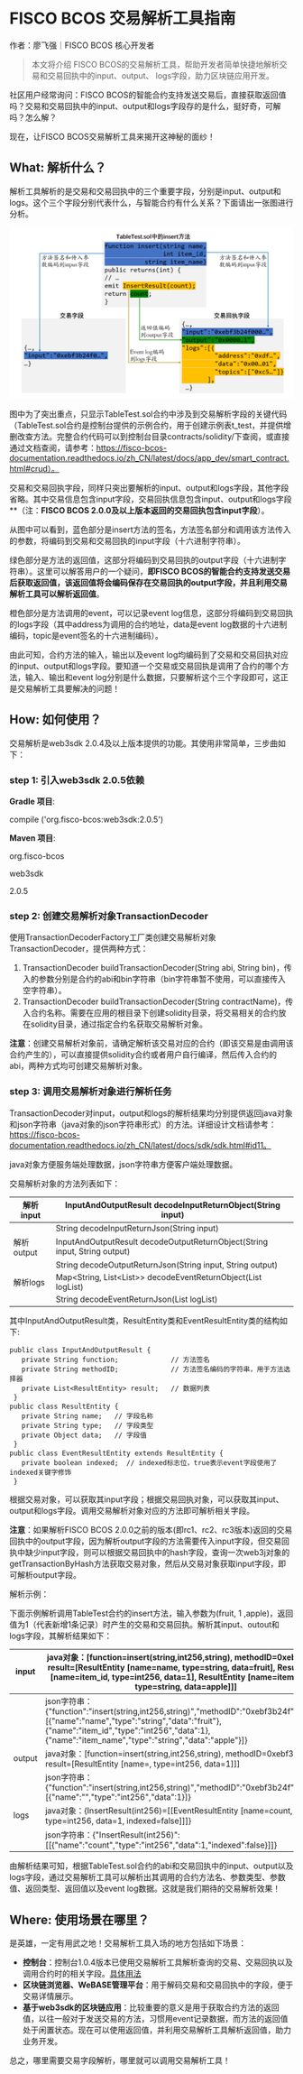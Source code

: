 # FISCO BCOS 交易解析工具指南

作者：廖飞强｜FISCO BCOS 核心开发者

> 本文将介绍 FISCO BCOS的交易解析工具，帮助开发者简单快捷地解析交易和交易回执中的input、output、 logs字段，助力区块链应用开发。

社区用户经常询问：FISCO BCOS的智能合约支持发送交易后，直接获取返回值吗？交易和交易回执中的input、output和logs字段存的是什么，挺好奇，可解吗？怎么解？

现在，让FISCO BCOS交易解析工具来揭开这神秘的面纱！

## What: 解析什么？

解析工具解析的是交易和交易回执中的三个重要字段，分别是input、output和logs。这个三个字段分别代表什么，与智能合约有什么关系？下面请出一张图进行分析。

![](../../../../images/articles/contract_analysis_tool_guide/IMG_4963.PNG)

图中为了突出重点，只显示TableTest.sol合约中涉及到交易解析字段的关键代码（TableTest.sol合约是控制台提供的示例合约，用于创建示例表t_test，并提供增删改查方法。完整合约代码可以到控制台目录contracts/solidity/下查阅，或直接通过文档查阅，请参考：https://fisco-bcos-documentation.readthedocs.io/zh_CN/latest/docs/app_dev/smart_contract.html#crud）。

交易和交易回执字段，同样只突出要解析的input、output和logs字段，其他字段省略。其中交易信息包含input字段，交易回执信息包含input、output和logs字段**（注：**FISCO BCOS 2.0.0及以上版本返回的交易回执包含input字段**）。

从图中可以看到，蓝色部分是insert方法的签名，方法签名部分和调用该方法传入的参数，将编码到交易和交易回执的input字段（十六进制字符串）。

绿色部分是方法的返回值，这部分将编码到交易回执的output字段（十六进制字符串）。这里可以解答用户的一个疑问，**即FISCO BCOS的智能合约支持发送交易后获取返回值，该返回值将会编码保存在交易回执的output字段，并且利用交易解析工具可以解析返回值**。

橙色部分是方法调用的event，可以记录event log信息，这部分将编码到交易回执的logs字段（其中address为调用的合约地址，data是event log数据的十六进制编码，topic是event签名的十六进制编码）。

由此可知，合约方法的输入，输出以及event log均编码到了交易和交易回执对应的input、output和logs字段。要知道一个交易或交易回执是调用了合约的哪个方法，输入、输出和event log分别是什么数据，只要解析这个三个字段即可，这正是交易解析工具要解决的问题！

## How: 如何使用？

交易解析是web3sdk 2.0.4及以上版本提供的功能。其使用非常简单，三步曲如下：

### step 1: 引入web3sdk 2.0.5依赖

**Gradle 项目**:

compile ('org.fisco-bcos:web3sdk:2.0.5')

**Maven 项目**:

<dependency>

  <groupId>org.fisco-bcos</groupId>

  <artifactId>web3sdk</artifactId>

  <version>2.0.5</version>

</dependency>

### step 2: 创建交易解析对象TransactionDecoder

使用TransactionDecoderFactory工厂类创建交易解析对象TransactionDecoder，提供两种方式：

1. TransactionDecoder buildTransactionDecoder(String abi, String bin)，传入的参数分别是合约的abi和bin字符串（bin字符串暂不使用，可以直接传入空字符串）。
2. TransactionDecoder buildTransactionDecoder(String contractName)，传入合约名称。需要在应用的根目录下创建solidity目录，将交易相关的合约放在solidity目录，通过指定合约名获取交易解析对象。

**注意**：创建交易解析对象前，请确定解析该交易对应的合约（即该交易是由调用该合约产生的），可以直接提供solidity合约或者用户自行编译，然后传入合约的abi，两种方式均可创建交易解析对象。

### step 3: 调用交易解析对象进行解析任务

TransactionDecoder对input，output和logs的解析结果均分别提供返回java对象和json字符串（java对象的json字符串形式）的方法。详细设计文档请参考：https://fisco-bcos-documentation.readthedocs.io/zh_CN/latest/docs/sdk/sdk.html#id11。

java对象方便服务端处理数据，json字符串方便客户端处理数据。

交易解析对象的方法列表如下：

| 解析input  | InputAndOutputResult decodeInputReturnObject(String input)   |
| ---------- | ------------------------------------------------------------ |
|            | String decodeInputReturnJson(String input)                   |
| 解析output | InputAndOutputResult decodeOutputReturnObject(String input, String output) |
|            | String decodeOutputReturnJson(String input, String output)   |
| 解析logs   | Map<String, List<List<EventResultEntity>>> decodeEventReturnObject(List<Log> logList) |
|            | String decodeEventReturnJson(List<Log> logList)              |

其中InputAndOutputResult类，ResultEntity类和EventResultEntity类的结构如下:

```
public class InputAndOutputResult {
   private String function;             // 方法签名
   private String methodID;             // 方法签名编码的字符串，用于方法选择器
   private List<ResultEntity> result;   // 数据列表
 }
public class ResultEntity {
   private String name;   // 字段名称
   private String type;   // 字段类型
   private Object data;   // 字段值
 }
public class EventResultEntity extends ResultEntity {
   private boolean indexed;  // indexed标志位，true表示event字段使用了indexed关键字修饰
 }
```

根据交易对象，可以获取其input字段；根据交易回执对象，可以获取其input、output和logs字段。调用交易解析对象对应的方法即可解析相关字段。

**注意**：如果解析FISCO BCOS 2.0.0之前的版本(即rc1、rc2、rc3版本)返回的交易回执中的output字段，因为解析output字段的方法需要传入input字段，但交易回执中缺少input字段，则可以根据交易回执中的hash字段，查询一次web3j对象的getTransactionByHash方法获取交易对象，然后从交易对象获取input字段，即可解析output字段。

解析示例：

下面示例解析调用TableTest合约的insert方法，输入参数为(fruit, 1 ,apple)，返回值为1（代表新增1条记录）时产生的交易和交易回执。解析其input、outout和logs字段，其解析结果如下：

| input  | java对象：[function=insert(string,int256,string), methodID=0xebf3b24f, result=[ResultEntity [name=name, type=string, data=fruit], ResultEntity [name=item_id, type=int256, data=1], ResultEntity [name=item_name, type=string, data=apple]]] |
| ------ | ------------------------------------------------------------ |
|        | json字符串：{"function":"insert(string,int256,string)","methodID":"0xebf3b24f","result":[{"name":"name","type":"string","data":"fruit"},{"name":"item_id","type":"int256","data":1},{"name":"item_name","type":"string","data":"apple"}]} |
| output | java对象：[function=insert(string,int256,string), methodID=0xebf3b24f, result=[ResultEntity [name=, type=int256, data=1]]] |
|        | json字符串：{"function":"insert(string,int256,string)","methodID":"0xebf3b24f","result":[{"name":"","type":"int256","data":1}]} |
| logs   | java对象：{InsertResult(int256)=[[EventResultEntity [name=count, type=int256, data=1, indexed=false]]]} |
|        | json字符串：{"InsertResult(int256)":[[{"name":"count","type":"int256","data":1,"indexed":false}]]} |

由解析结果可知，根据TableTest.sol合约的abi和交易回执中的input、output以及logs字段，通过交易解析工具可以解析出其调用的合约方法名、参数类型、参数值、返回类型、返回值以及event log数据。这就是我们期待的交易解析效果！

## Where: 使用场景在哪里？

是英雄，一定有用武之地！交易解析工具入场的地方包括如下场景：

- **控制台**：控制台1.0.4版本已使用交易解析工具解析查询的交易、交易回执以及调用合约时的相关字段。[具体用法](https://fisco-bcos-documentation.readthedocs.io/zh_CN/latest/docs/console/console.html#call)
- **区块链浏览器、WeBASE管理平台**：用于解码交易和交易回执中的字段，便于交易详情展示。
- **基于web3sdk的区块链应用**：比较重要的意义是用于获取合约方法的返回值，以往一般对于发送交易的方法，习惯用event记录数据，而方法的返回值处于闲置状态。现在可以使用返回值，并利用交易解析工具解析返回值，助力业务开发。

总之，哪里需要交易字段解析，哪里就可以调用交易解析工具！